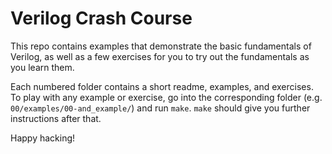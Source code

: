 # Verilog Crash Course

This repo contains examples that demonstrate the basic fundamentals of Verilog, as well as a few exercises for you to try out the fundamentals as you learn them.

Each numbered folder contains a short readme, examples, and exercises. To play with any example or exercise, go into the corresponding folder (e.g. `00/examples/00-and_example/`) and run `make`. `make` should give you further instructions after that.

Happy hacking!